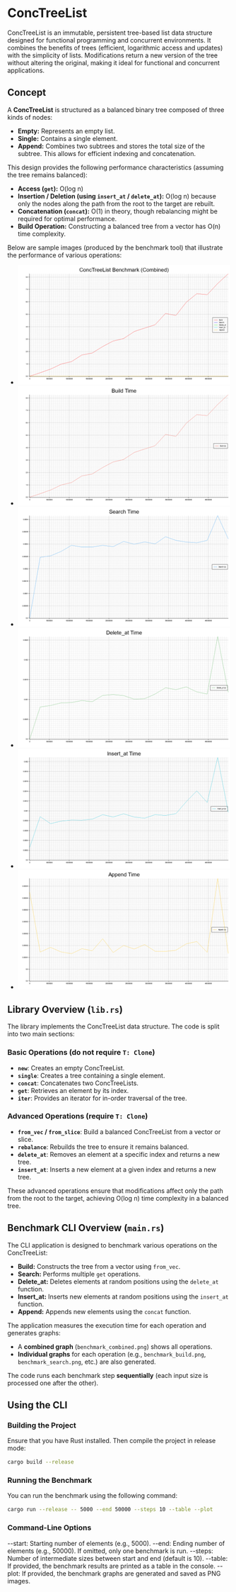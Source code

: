 # ConcTreeList

ConcTreeList is an immutable, persistent tree-based list data structure designed for functional programming and concurrent environments. It combines the benefits of trees (efficient, logarithmic access and updates) with the simplicity of lists. Modifications return a new version of the tree without altering the original, making it ideal for functional and concurrent applications.

## Concept

A **ConcTreeList** is structured as a balanced binary tree composed of three kinds of nodes:

- **Empty:** Represents an empty list.
- **Single:** Contains a single element.
- **Append:** Combines two subtrees and stores the total size of the subtree. This allows for efficient indexing and concatenation.

This design provides the following performance characteristics (assuming the tree remains balanced):

- **Access (`get`):** O(log n)
- **Insertion / Deletion (using `insert_at` / `delete_at`):** O(log n) because only the nodes along the path from the root to the target are rebuilt.
- **Concatenation (`concat`):** O(1) in theory, though rebalancing might be required for optimal performance.
- **Build Operation:** Constructing a balanced tree from a vector has O(n) time complexity.

Below are sample images (produced by the benchmark tool) that illustrate the performance of various operations:

- ![Combined Benchmark Graph](benchmark_combined.png)
- ![Build Operation Graph](benchmark_build.png)
- ![Search Operation Graph](benchmark_search.png)
- ![Delete_at Operation Graph](benchmark_delete.png)
- ![Insert_at Operation Graph](benchmark_insert.png)
- ![Append Operation Graph](benchmark_append.png)

## Library Overview (`lib.rs`)

The library implements the ConcTreeList data structure. The code is split into two main sections:

### Basic Operations (do not require `T: Clone`)
- **`new`**: Creates an empty ConcTreeList.
- **`single`**: Creates a tree containing a single element.
- **`concat`**: Concatenates two ConcTreeLists.
- **`get`**: Retrieves an element by its index.
- **`iter`**: Provides an iterator for in-order traversal of the tree.

### Advanced Operations (require `T: Clone`)
- **`from_vec` / `from_slice`**: Build a balanced ConcTreeList from a vector or slice.
- **`rebalance`**: Rebuilds the tree to ensure it remains balanced.
- **`delete_at`**: Removes an element at a specific index and returns a new tree.
- **`insert_at`**: Inserts a new element at a given index and returns a new tree.

These advanced operations ensure that modifications affect only the path from the root to the target, achieving O(log n) time complexity in a balanced tree.

## Benchmark CLI Overview (`main.rs`)

The CLI application is designed to benchmark various operations on the ConcTreeList:
- **Build:** Constructs the tree from a vector using `from_vec`.
- **Search:** Performs multiple `get` operations.
- **Delete_at:** Deletes elements at random positions using the `delete_at` function.
- **Insert_at:** Inserts new elements at random positions using the `insert_at` function.
- **Append:** Appends new elements using the `concat` function.

The application measures the execution time for each operation and generates graphs:
- A **combined graph** (`benchmark_combined.png`) shows all operations.
- **Individual graphs** for each operation (e.g., `benchmark_build.png`, `benchmark_search.png`, etc.) are also generated.

The code runs each benchmark step **sequentially** (each input size is processed one after the other).

## Using the CLI

### Building the Project

Ensure that you have Rust installed. Then compile the project in release mode:

```bash
cargo build --release
```

### Running the Benchmark

You can run the benchmark using the following command:

```bash
cargo run --release -- 5000 --end 50000 --steps 10 --table --plot
```

### Command-Line Options

--start: Starting number of elements (e.g., 5000).
--end: Ending number of elements (e.g., 50000). If omitted, only one benchmark is run.
--steps: Number of intermediate sizes between start and end (default is 10).
--table: If provided, the benchmark results are printed as a table in the console.
--plot: If provided, the benchmark graphs are generated and saved as PNG images.